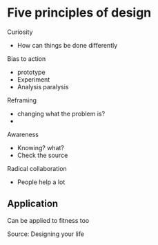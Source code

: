 # Five principles of design

Curiosity
- How can things be done differently
 
Bias to action
- prototype
- Experiment
- Analysis paralysis

Reframing 
- changing what the problem is?
- 

Awareness
- Knowing? what?
- Check the source

Radical collaboration
- People help a lot

## Application
Can be applied to fitness too

Source:
Designing your life 